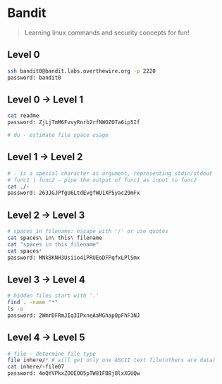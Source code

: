 # Bandit

> Learning linux commands and security concepts for fun!

## Level 0

```bash
ssh bandit0@bandit.labs.overthewire.org -p 2220
password: bandit0
```

## Level 0 -> Level 1

```bash
cat readme
password: ZjLjTmM6FvvyRnrb2rfNWOZOTa6ip5If

# du - estimate file space usage
```

## Level 1 -> Level 2

```bash
# - is a special character as argument, representing stdin/stdout
# func1 | func2 - pipe the output of func1 as input to func2
cat ./-
password: 263JGJPfgU6LtdEvgfWU1XP5yac29mFx
```

## Level 2 -> Level 3

```bash
# spaces in filename: escape with '/' or use quotes
cat spaces\ in\ this\ filename
cat "spaces in this filename"
cat spaces*
password: MNk8KNH3Usiio41PRUEoDFPqfxLPlSmx
```

## Level 3 -> Level 4

```bash
# hidden files start with '.'
find . -name "*"
ls -a
password: 2WmrDFRmJIq3IPxneAaMGhap0pFhF3NJ
```

## Level 4 -> Level 5

```bash
# file - determine file type
file inhere/* # will get only one ASCII text file(others are data)
cat inhere/-file07
password: 4oQYVPkxZOOEOO5pTW81FB8j8lxXGUQw
```